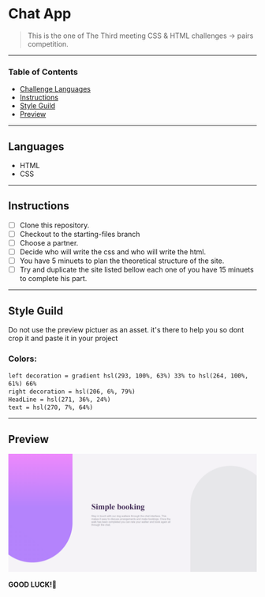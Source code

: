
# Chat App

> This is the one of The Third meeting CSS & HTML challenges -> pairs competition.

---

### Table of Contents

- [Challenge Languages](#Languages)
- [Instructions](#Instructions)
- [Style Guild](#Style-Guide)
- [Preview](#Preview-And-Style-Guild)

---

## Languages

* HTML
* CSS

---

## Instructions

- [ ] Clone this repository.
- [ ] Checkout to the starting-files branch
- [ ] Choose a partner.
- [ ] Decide who will write the css and who will write the html.
- [ ] You have 5 minuets to plan the theoretical structure of the site.
- [ ] Try and duplicate the site listed bellow each one of you have 15 minuets to complete his part.

---

## Style Guild

Do not use the preview pictuer as an asset. it's there to help you so dont crop it and paste it in your project

### Colors:
    left decoration = gradient hsl(293, 100%, 63%) 33% to hsl(264, 100%, 61%) 66%
    right decoration = hsl(206, 6%, 79%)
    HeadLine = hsl(271, 36%, 24%)
    text = hsl(270, 7%, 64%)

---

## Preview

![!preview](./design/chat-app-preview.png)

**GOOD LUCK!**🚀
